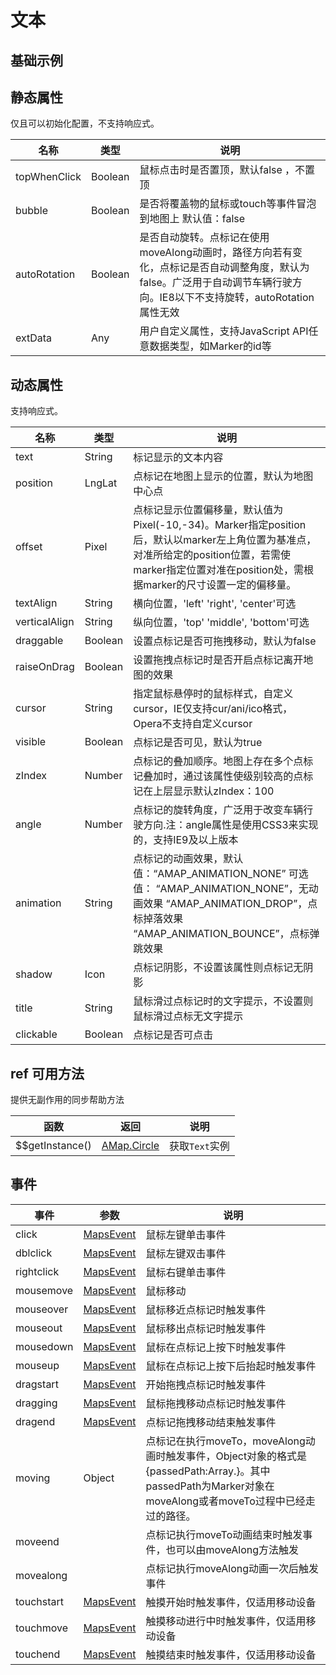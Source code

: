 # 文本

## 基础示例

<vuep template="#example"></vuep>

<script v-pre type="text/x-template" id="example">

  <template>
    <div class="amap-page-container">
      <el-amap vid="amapDemo" :zoom="zoom" :center="center" class="amap-demo">
        <el-amap-text v-for="text in texts" :text="text.text" :offset="text.offset" :position="text.position" :events="text.events"></el-amap-text>
      </el-amap>
    </div>
  </template>

  <style>
    .amap-page-container {
      height: 200px;
    }
  </style>

  <script>
    module.exports = {
      data () {
        return {
          zoom: 15,
          center: [121.5273285, 31.21515044],
          texts: [
            {
              position: [121.5273285, 31.21515044],
              text: 'hello world',
              offset: [0, 0],
              events: {
                click: () => {
                  alert('click text');
                }
              }
            }
          ]
        }
      }
    };
  </script>

</script>


## 静态属性
仅且可以初始化配置，不支持响应式。

名称 | 类型 | 说明
---|---|---|
topWhenClick |  Boolean | 鼠标点击时是否置顶，默认false ，不置顶
bubble |  Boolean | 是否将覆盖物的鼠标或touch等事件冒泡到地图上 默认值：false
autoRotation |  Boolean | 是否自动旋转。点标记在使用moveAlong动画时，路径方向若有变化，点标记是否自动调整角度，默认为false。广泛用于自动调节车辆行驶方向。IE8以下不支持旋转，autoRotation属性无效
extData | Any | 用户自定义属性，支持JavaScript API任意数据类型，如Marker的id等



## 动态属性
支持响应式。

名称 | 类型 | 说明
---|---|---|
text |  String |  标记显示的文本内容
position |  LngLat |  点标记在地图上显示的位置，默认为地图中心点
offset |  Pixel | 点标记显示位置偏移量，默认值为Pixel(-10,-34)。Marker指定position后，默认以marker左上角位置为基准点，对准所给定的position位置，若需使marker指定位置对准在position处，需根据marker的尺寸设置一定的偏移量。
textAlign | String |  横向位置，'left' 'right', 'center'可选
verticalAlign | String |  纵向位置，'top' 'middle', 'bottom'可选
draggable | Boolean | 设置点标记是否可拖拽移动，默认为false
raiseOnDrag | Boolean | 设置拖拽点标记时是否开启点标记离开地图的效果
cursor |  String |  指定鼠标悬停时的鼠标样式，自定义cursor，IE仅支持cur/ani/ico格式，Opera不支持自定义cursor
visible | Boolean | 点标记是否可见，默认为true
zIndex |  Number |  点标记的叠加顺序。地图上存在多个点标记叠加时，通过该属性使级别较高的点标记在上层显示默认zIndex：100
angle | Number |  点标记的旋转角度，广泛用于改变车辆行驶方向.注：angle属性是使用CSS3来实现的，支持IE9及以上版本
animation | String |  点标记的动画效果，默认值：“AMAP_ANIMATION_NONE” 可选值： “AMAP_ANIMATION_NONE”，无动画效果 “AMAP_ANIMATION_DROP”，点标掉落效果 “AMAP_ANIMATION_BOUNCE”，点标弹跳效果 
shadow |  Icon |  点标记阴影，不设置该属性则点标记无阴影
title | String |  鼠标滑过点标记时的文字提示，不设置则鼠标滑过点标无文字提示
clickable | Boolean | 点标记是否可点击


## ref 可用方法
提供无副作用的同步帮助方法

函数 | 返回 | 说明
---|---|---|
$$getInstance() | [AMap.Circle](http://lbs.amap.com/api/javascript-api/reference/overlay#Text) | 获取`Text`实例


## 事件

事件 | 参数 | 说明
---|---|---|
click | [MapsEvent](http://lbs.amap.com/api/javascript-api/reference/event/#MapsEvent) | 鼠标左键单击事件
dblclick | [MapsEvent](http://lbs.amap.com/api/javascript-api/reference/event/#MapsEvent) | 鼠标左键双击事件
rightclick | [MapsEvent](http://lbs.amap.com/api/javascript-api/reference/event/#MapsEvent) | 鼠标右键单击事件
mousemove | [MapsEvent](http://lbs.amap.com/api/javascript-api/reference/event/#MapsEvent) | 鼠标移动
mouseover | [MapsEvent](http://lbs.amap.com/api/javascript-api/reference/event/#MapsEvent) | 鼠标移近点标记时触发事件
mouseout | [MapsEvent](http://lbs.amap.com/api/javascript-api/reference/event/#MapsEvent) | 鼠标移出点标记时触发事件
mousedown | [MapsEvent](http://lbs.amap.com/api/javascript-api/reference/event/#MapsEvent) | 鼠标在点标记上按下时触发事件
mouseup | [MapsEvent](http://lbs.amap.com/api/javascript-api/reference/event/#MapsEvent) | 鼠标在点标记上按下后抬起时触发事件
dragstart | [MapsEvent](http://lbs.amap.com/api/javascript-api/reference/event/#MapsEvent) | 开始拖拽点标记时触发事件
dragging | [MapsEvent](http://lbs.amap.com/api/javascript-api/reference/event/#MapsEvent) | 鼠标拖拽移动点标记时触发事件
dragend | [MapsEvent](http://lbs.amap.com/api/javascript-api/reference/event/#MapsEvent) | 点标记拖拽移动结束触发事件
moving | Object | 点标记在执行moveTo，moveAlong动画时触发事件，Object对象的格式是{passedPath:Array.<LngLat>}。其中passedPath为Marker对象在moveAlong或者moveTo过程中已经走过的路径。
moveend | |点标记执行moveTo动画结束时触发事件，也可以由moveAlong方法触发
movealong | |点标记执行moveAlong动画一次后触发事件
touchstart | [MapsEvent](http://lbs.amap.com/api/javascript-api/reference/event/#MapsEvent) | 触摸开始时触发事件，仅适用移动设备
touchmove | [MapsEvent](http://lbs.amap.com/api/javascript-api/reference/event/#MapsEvent) | 触摸移动进行中时触发事件，仅适用移动设备
touchend | [MapsEvent](http://lbs.amap.com/api/javascript-api/reference/event/#MapsEvent) | 触摸结束时触发事件，仅适用移动设备
